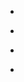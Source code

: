 
- [](/2014/06/474396923089416192/)

- [](/2013/10/395398603130548225/)

- [](/2013/09/382728465415700480/)

- [](/2012/07/228346294974967809/)

